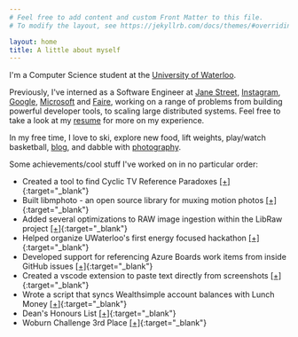 ```yaml
---
# Feel free to add content and custom Front Matter to this file.
# To modify the layout, see https://jekyllrb.com/docs/themes/#overriding-theme-defaults

layout: home
title: A little about myself
---
```


I'm a Computer Science student at the [University of Waterloo](https://uwaterloo.ca).

Previously, I've interned as a Software Engineer at [Jane Street](https://janestreet.com), [Instagram](https://instagram.com), [Google](https://google.com), [Microsoft](https://microsoft.com) and [Faire](https://faire.com), working on a range of problems from building powerful developer tools, to scaling large distributed systems. Feel free to take a look at my [resume](/Resume.pdf) for more on my experience.

In my free time, I love to ski, explore new food, lift weights, play/watch basketball, [blog](https://medium.com/@jamiepinheiro/searching-for-cyclic-tv-reference-paradoxes-d125ff014279), and dabble with [photography](https://vsco.co/jamiepinheiro).

Some achievements/cool stuff I've worked on in no particular order:

- Created a tool to find Cyclic TV Reference Paradoxes [[+]](https://jamiepinheiro.com/cyclic_tv_reference_paradox_finder){:target="_blank"}
- Built libmphoto - an open source library for muxing motion photos [[+]](https://github.com/googleinterns/libmphoto){:target="_blank"}
- Added several optimizations to RAW image ingestion within the LibRaw project [[+]](https://www.libraw.org/news/libraw-0-20-2-Release?page=1){:target="_blank"}
- Helped organize UWaterloo's first energy focused hackathon [[+]](https://uwen.ca/about.html){:target="_blank"}
- Developed support for referencing Azure Boards work items from inside GitHub issues [[+]](https://mobile.twitter.com/alexcnichols/status/1118170956860551169){:target="_blank"}
- Created a vscode extension to paste text directly from screenshots [[+]](https://marketplace.visualstudio.com/items?itemName=jamiepinheiro.paste-from-screenshot){:target="_blank"}
- Wrote a script that syncs Wealthsimple account balances with Lunch Money [[+]](https://lunchmoney.dev/#auto-importers){:target="_blank"}
- Dean's Honours List [[+]](https://uwaterloo.ca/math/current-undergraduates/funding-and-awards/deans-honours-list/fall-2017-term){:target="_blank"}
- Woburn Challenge 3rd Place [[+]](https://static1.squarespace.com/static/5602365be4b02ead4f1620e0/t/562c076ce4b01024eb5ffc90/1445726060992/wc-2015-16-round1-results.pdf){:target="_blank"}
